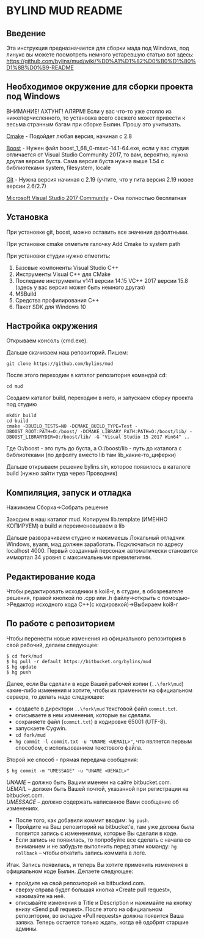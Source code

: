 ﻿# BYLIND MUD README

## Введение

Эта инструкция предназначается для сборки мада под Windows, под линукс вы можете посмотреть немного устаревшую статью вот здесь:
https://github.com/bylins/mud/wiki/%D0%A1%D1%82%D0%B0%D1%80%D1%8B%D0%B9-README

## Необходимое окружение для сборки проекта под Windows

ВНИМАНИЕ! АХТУНГ! АЛЯРМ! Если у вас что-то уже стояло из нижеперчисленного, то установка всего свежего может привести к весьма странным багам при сборке Былин. Прошу это учитывать.

[Cmake](https://cmake.org/download/) - Подойдет любая версия, начиная с 2.8

[Boost](https://sourceforge.net/projects/boost/files/boost-binaries/1.68.0/) - Нужен файл boost_1_68_0-msvc-14.1-64.exe, если у вас студия отличается от Visual Studio Community 2017, то вам, вероятно, нужна другая версия буста. Сама версия буста нужна выше 1.54 с библиотеками system, filesystem, locale

[Git](https://git-scm.com/downloads) - Нужна версия начиная с 2.19 (учтите, что у гита версия 2.19 новее версии 2.6/2.7)

[Microsoft Visual Studio 2017 Community](https://visualstudio.microsoft.com/ru/downloads/) - Она полностью бесплатная

## Установка

При установке git, boost, можно оставить все значения дефолтными. 

При установке cmake отметьте галочку Add Cmake to system path

При установки студии нужно отметить:
  1. Базовые компоненты Visual Studio C++
  2. Инструменты Visual C++ для CMake
  3. Последние инструменты v141 версии 14.15 VC++ 2017 версии 15.8 (здесь у вас версия может быть немного другая)
  4. MSBuild
  5. Средства профилирования C++
  6. Пакет SDK для Windows 10

## Настройка окружения

Открываем консоль (cmd.exe).

Дальше скачиваем наш репозиторий. Пишем:

    git clone https://github.com/bylins/mud

После этого переходим в каталог репозитория командой cd:

    cd mud

Создаем каталог build, переходим в него, и запускаем сборку проекта под студию

    mkdir build
    cd build
    cmake -DBUILD_TESTS=NO -DCMAKE_BUILD_TYPE=Test -DBOOST_ROOT:PATH=O:/boost/ -DCMAKE_LIBRARY_PATH:PATH=O:/boost/lib/ -DBOOST_LIBRARYDIR=O:/boost/lib/ -G "Visual Studio 15 2017 Win64" ..

Где O:/boost - это путь до буста, а O:/boost/lib - путь до каталога с библиотеками (по дефолту вместо lib там lib_какие-то_циферки)

Дальше открываем решение bylins.sln, которое появилось в каталоге build (нужно зайти туда через Проводник)

## Компиляция, запуск и отладка

Нажимаем Сборка->Собрать решение

Заходим в наш каталог mud. Копируем lib.template (ИМЕННО КОПИРУЕМ) в build и переименовываем в lib

Дальше разворачиваем студию и нажимаешь Локальный отладчик Windows, вуаля, мад должен заработать. Подключаться по адресу localhost 4000. Первый созданный персонаж автоматически становится иммортал 34 уровня с максимальными привилегиями.

## Редактирование кода

Чтобы редактировать исходники в koi8-r, в студии, в обозревателе решения, правой кнопкой по .cpp или .h файлу->открыть с помощью->Редактор исходного кода C++(с кодировкой)->Выбираем koi8-r

## По работе с репозиторием
Чтобы перенести новые изменения из официального репозитория в свой рабочий, делаем следующее:

    $ cd fork/mud
    $ hg pull -r default https://bitbucket.org/bylins/mud
    $ hg update
    $ hg push

Далее, если Вы сделали в коде Вашей рабочей копии (`..\fork\mud`) какие-либо изменения и хотите, чтобы их применили на официальном сервере, то делать надо следующее:

  * cоздаете в директори `..\fork\mud` текстовой файл `commit.txt`.
  * описываете в нем изменения, которые вы сделали.
  * сохраняете файл (`commit.txt`) в кодировке 65001 (UTF-8).
  * запускаете Cygwin.
  * `cd fork/mud`
  * `hg commit -l commit.txt -u "UNAME <UEMAIL>"`, что является первым способом, с использованием текстового файла.

Второй же способ - прямая передача сообщения:

    $ hg commit -m "UMESSAGE" -u "UNAME <UEMAIL>"

*UNAME* – должно быть Вашим именем на сайте bitbucket.com.  
*UEMAIL* – должен быть Вашей почтой, указанной при регистрации на bitbucket.com.  
*UMESSAGE* – должно содержать написанное Вами сообщение об изменениях.

  * После того, как добавили коммит вводим: `hg push`.
  * Пройдите на Ваш репозиторий на bitbucket’е, там уже должна была появится запись с изменениями, которые Вы сделали в коде.
  * Если запись не появилась, то попробуйте все сделать с начала со вниманием и не забудьте выполнить перед этим команду: `hg rollback` – чтобы откатить запись коммита в логе.

Итак. Запись появилась, и теперь Вы хотите применить изменения в официальном коде Былин. Делаете следующее:

  - пройдите на свой репозиторий на bitbucked.com.
  - сверху справа будет большая кнопка «Create pull request», нажимайте на неё.
  - описывайте изменения в Title и Description и нажимайте на кнопку внизу «Send pull request». После этого на официальном репозитории, во вкладке «Pull requests» должна появится Ваша заявка. Теперь остается только ждать, когда её одобрят старшие админы.
